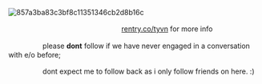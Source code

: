 ![857a3ba83c3bf8c11351346cb2d8b16c](https://github.com/bbeomgyu/bbeomgyu/assets/121232225/3675c90b-31a7-4b44-9dc6-5262cdca22b9)

ㅤㅤ ㅤㅤㅤ ㅤㅤㅤ ㅤㅤㅤ ㅤㅤㅤ ㅤㅤ[rentry.co/tyvn](https://rentry.co/tyvn) for more info

ㅤㅤ ㅤㅤㅤplease **dont** follow if we have never engaged in a conversation with e/o before; 

ㅤㅤ ㅤㅤㅤdont expect me to follow back as i only follow friends on here. :)
